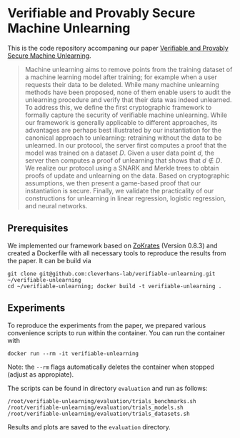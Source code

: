 # Verifiable and Provably Secure Machine Unlearning

This is the code repository accompaning our paper [Verifiable and Provably Secure Machine Unlearning](https://arxiv.org/abs/2210.09126).

> Machine unlearning aims to remove points from the training dataset of a machine learning model after training; for example when a user requests their data to be deleted. While many machine unlearning methods have been proposed, none of them enable users to audit the unlearning procedure and verify that their data was indeed unlearned. To address this, we define the first cryptographic framework to formally capture the security of verifiable machine unlearning. While our framework is generally applicable to different approaches, its advantages are perhaps best illustrated by our instantiation for the canonical approach to unlearning: retraining without the data to be unlearned. In our protocol, the server first computes a proof that the model was trained on a dataset $D$. Given a user data point $d$, the server then computes a proof of unlearning that shows that $d \notin D$. We realize our protocol using a SNARK and Merkle trees to obtain proofs of update and unlearning on the data. Based on cryptographic assumptions, we then present a game-based proof that our instantiation is secure. Finally, we validate the practicality of our constructions for unlearning in linear regression, logistic regression, and neural networks.

## Prerequisites

We implemented our framework based on [ZoKrates](https://zokrates.github.io) (Version 0.8.3) and created a Dockerfile with all necessary tools to reproduce the results from the paper. It can be build via

```
git clone git@github.com:cleverhans-lab/verifiable-unlearning.git ~/verifiable-unlearning
cd ~/verifiable-unlearning; docker build -t verifiable-unlearning .
```

## Experiments

To reproduce the experiments from the paper, we prepared various convenience scripts to run within the container. You can run the container with

```
docker run --rm -it verifiable-unlearning
```

Note: the `--rm` flags automatically deletes the container when stopped (adjust as appropiate).

The scripts can be found in directory `evaluation` and run as follows:
```
/root/verifiable-unlearning/evaluation/trials_benchmarks.sh
/root/verifiable-unlearning/evaluation/trials_models.sh
/root/verifiable-unlearning/evaluation/trials_datasets.sh
```

Results and plots are saved to the `evaluation` directory.
